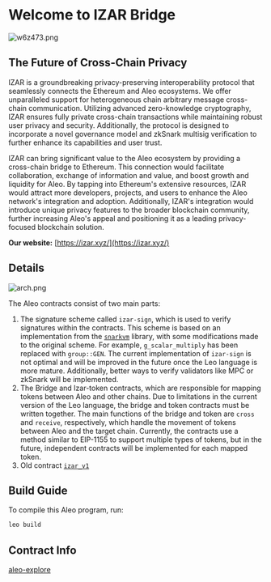 # Welcome to IZAR Bridge

![w6z473.png](https://files.catbox.moe/w6z473.png)

## The Future of Cross-Chain Privacy

IZAR is a groundbreaking privacy-preserving interoperability protocol that seamlessly connects the Ethereum and Aleo ecosystems. We offer unparalleled support for heterogeneous chain arbitrary message cross-chain communication. Utilizing advanced zero-knowledge cryptography, IZAR ensures fully private cross-chain transactions while maintaining robust user privacy and security. Additionally, the protocol is designed to incorporate a novel governance model and zkSnark multisig verification to further enhance its capabilities and user trust.

IZAR can bring significant value to the Aleo ecosystem by providing a cross-chain bridge to Ethereum. This connection would facilitate collaboration, exchange of information and value, and boost growth and liquidity for Aleo. By tapping into Ethereum's extensive resources, IZAR would attract more developers, projects, and users to enhance the Aleo network's integration and adoption. Additionally, IZAR's integration would introduce unique privacy features to the broader blockchain community, further increasing Aleo's appeal and positioning it as a leading privacy-focused blockchain solution.

**Our website:** [https://izar.xyz/](https://izar.xyz/)

## Details

![arch.png](https://1949658826-files.gitbook.io/~/files/v0/b/gitbook-x-prod.appspot.com/o/spaces%2FnxA9NmdC2OhVMmg1iXEx%2Fuploads%2F7dpMPFcYAQYrZxoe6dqI%2FFrame%203.png?alt=media&token=5d0cde9e-001e-44ee-b442-a0f244a2e1cf)

The Aleo contracts consist of two main parts:

1. The signature scheme called `izar-sign`, which is used to verify signatures within the contracts. This scheme is based on an implementation from the [`snarkvm`](https://github.com/AleoHQ/snarkVM/blob/testnet3/console/account/src/signature/sign.rs) library, with some modifications made to the original scheme. For example, `g_scalar_multiply` has been replaced with `group::GEN`. The current implementation of `izar-sign` is not optimal and will be improved in the future once the Leo language is more mature. Additionally, better ways to verify validators like MPC or zkSnark will be implemented.
2. The Bridge and Izar-token contracts, which are responsible for mapping tokens between Aleo and other chains. Due to limitations in the current version of the Leo language, the bridge and token contracts must be written together. The main functions of the bridge and token are `cross` and `receive`, respectively, which handle the movement of tokens between Aleo and the target chain. Currently, the contracts use a method similar to EIP-1155 to support multiple types of tokens, but in the future, independent contracts will be implemented for each mapped token.
3. Old contract [`izar_v1`](https://github.com/izar-bridge/aleo-contracts/blob/master/imports/izar_v1.leo)

## Build Guide

To compile this Aleo program, run:

```bash
leo build
```

## Contract Info

[aleo-explore](https://explorer.hamp.app/program?id=izar_bridge_v2_1.aleo)
